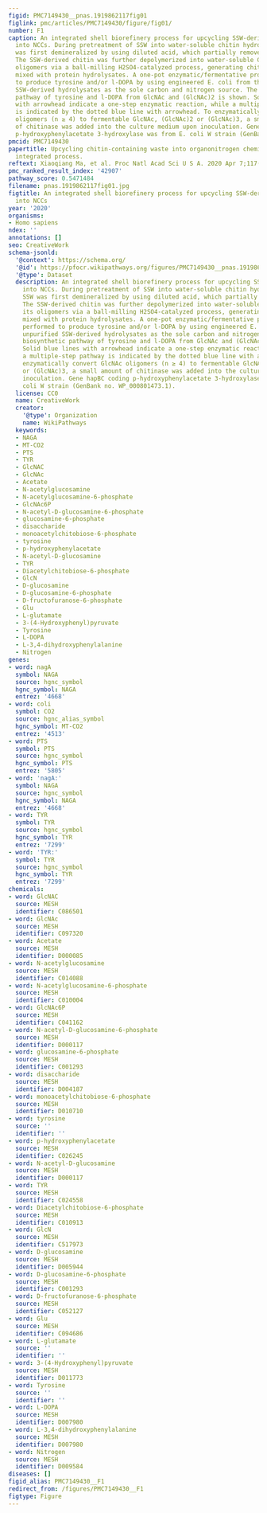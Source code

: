 ```yaml
---
figid: PMC7149430__pnas.1919862117fig01
figlink: pmc/articles/PMC7149430/figure/fig01/
number: F1
caption: An integrated shell biorefinery process for upcycling SSW-derived chitin
  into NCCs. During pretreatment of SSW into water-soluble chitin hydrolysates, SSW
  was first demineralized by using diluted acid, which partially removed proteins.
  The SSW-derived chitin was further depolymerized into water-soluble GlcNAc and its
  oligomers via a ball-milling H2SO4-catalyzed process, generating chitin hydrolysates
  mixed with protein hydrolysates. A one-pot enzymatic/fermentative process was performed
  to produce tyrosine and/or l-DOPA by using engineered E. coli from the unpurified
  SSW-derived hydrolysates as the sole carbon and nitrogen source. The biosynthetic
  pathway of tyrosine and l-DOPA from GlcNAc and (GlcNAc)2 is shown. Solid blue lines
  with arrowhead indicate a one-step enzymatic reaction, while a multiple-step pathway
  is indicated by the dotted blue line with arrowhead. To enzymatically convert GlcNAc
  oligomers (n ≥ 4) to fermentable GlcNAc, (GlcNAc)2 or (GlcNAc)3, a small amount
  of chitinase was added into the culture medium upon inoculation. Gene hapBC coding
  p-hydroxyphenylacetate 3-hydroxylase was from E. coli W strain (GenBank no. WP_000801473.1).
pmcid: PMC7149430
papertitle: Upcycling chitin-containing waste into organonitrogen chemicals via an
  integrated process.
reftext: Xiaoqiang Ma, et al. Proc Natl Acad Sci U S A. 2020 Apr 7;117(14):7719-7728.
pmc_ranked_result_index: '42907'
pathway_score: 0.5471484
filename: pnas.1919862117fig01.jpg
figtitle: An integrated shell biorefinery process for upcycling SSW-derived chitin
  into NCCs
year: '2020'
organisms:
- Homo sapiens
ndex: ''
annotations: []
seo: CreativeWork
schema-jsonld:
  '@context': https://schema.org/
  '@id': https://pfocr.wikipathways.org/figures/PMC7149430__pnas.1919862117fig01.html
  '@type': Dataset
  description: An integrated shell biorefinery process for upcycling SSW-derived chitin
    into NCCs. During pretreatment of SSW into water-soluble chitin hydrolysates,
    SSW was first demineralized by using diluted acid, which partially removed proteins.
    The SSW-derived chitin was further depolymerized into water-soluble GlcNAc and
    its oligomers via a ball-milling H2SO4-catalyzed process, generating chitin hydrolysates
    mixed with protein hydrolysates. A one-pot enzymatic/fermentative process was
    performed to produce tyrosine and/or l-DOPA by using engineered E. coli from the
    unpurified SSW-derived hydrolysates as the sole carbon and nitrogen source. The
    biosynthetic pathway of tyrosine and l-DOPA from GlcNAc and (GlcNAc)2 is shown.
    Solid blue lines with arrowhead indicate a one-step enzymatic reaction, while
    a multiple-step pathway is indicated by the dotted blue line with arrowhead. To
    enzymatically convert GlcNAc oligomers (n ≥ 4) to fermentable GlcNAc, (GlcNAc)2
    or (GlcNAc)3, a small amount of chitinase was added into the culture medium upon
    inoculation. Gene hapBC coding p-hydroxyphenylacetate 3-hydroxylase was from E.
    coli W strain (GenBank no. WP_000801473.1).
  license: CC0
  name: CreativeWork
  creator:
    '@type': Organization
    name: WikiPathways
  keywords:
  - NAGA
  - MT-CO2
  - PTS
  - TYR
  - GlcNAC
  - GlcNAc
  - Acetate
  - N-acetylglucosamine
  - N-acetylglucosamine-6-phosphate
  - GlcNAc6P
  - N-acetyl-D-glucosamine-6-phosphate
  - glucosamine-6-phosphate
  - disaccharide
  - monoacetylchitobiose-6-phosphate
  - tyrosine
  - p-hydroxyphenylacetate
  - N-acetyl-D-glucosamine
  - TYR
  - Diacetylchitobiose-6-phosphate
  - GlcN
  - D-glucosamine
  - D-glucosamine-6-phosphate
  - D-fructofuranose-6-phosphate
  - Glu
  - L-glutamate
  - 3-(4-Hydroxyphenyl)pyruvate
  - Tyrosine
  - L-DOPA
  - L-3,4-dihydroxyphenylalanine
  - Nitrogen
genes:
- word: nagA
  symbol: NAGA
  source: hgnc_symbol
  hgnc_symbol: NAGA
  entrez: '4668'
- word: coli
  symbol: CO2
  source: hgnc_alias_symbol
  hgnc_symbol: MT-CO2
  entrez: '4513'
- word: PTS
  symbol: PTS
  source: hgnc_symbol
  hgnc_symbol: PTS
  entrez: '5805'
- word: 'nagA:'
  symbol: NAGA
  source: hgnc_symbol
  hgnc_symbol: NAGA
  entrez: '4668'
- word: TYR
  symbol: TYR
  source: hgnc_symbol
  hgnc_symbol: TYR
  entrez: '7299'
- word: 'TYR:'
  symbol: TYR
  source: hgnc_symbol
  hgnc_symbol: TYR
  entrez: '7299'
chemicals:
- word: GlcNAC
  source: MESH
  identifier: C086501
- word: GlcNAc
  source: MESH
  identifier: C097320
- word: Acetate
  source: MESH
  identifier: D000085
- word: N-acetylglucosamine
  source: MESH
  identifier: C014088
- word: N-acetylglucosamine-6-phosphate
  source: MESH
  identifier: C010004
- word: GlcNAc6P
  source: MESH
  identifier: C041162
- word: N-acetyl-D-glucosamine-6-phosphate
  source: MESH
  identifier: D000117
- word: glucosamine-6-phosphate
  source: MESH
  identifier: C001293
- word: disaccharide
  source: MESH
  identifier: D004187
- word: monoacetylchitobiose-6-phosphate
  source: MESH
  identifier: D010710
- word: tyrosine
  source: ''
  identifier: ''
- word: p-hydroxyphenylacetate
  source: MESH
  identifier: C026245
- word: N-acetyl-D-glucosamine
  source: MESH
  identifier: D000117
- word: TYR
  source: MESH
  identifier: C024558
- word: Diacetylchitobiose-6-phosphate
  source: MESH
  identifier: C010913
- word: GlcN
  source: MESH
  identifier: C517973
- word: D-glucosamine
  source: MESH
  identifier: D005944
- word: D-glucosamine-6-phosphate
  source: MESH
  identifier: C001293
- word: D-fructofuranose-6-phosphate
  source: MESH
  identifier: C052127
- word: Glu
  source: MESH
  identifier: C094686
- word: L-glutamate
  source: ''
  identifier: ''
- word: 3-(4-Hydroxyphenyl)pyruvate
  source: MESH
  identifier: D011773
- word: Tyrosine
  source: ''
  identifier: ''
- word: L-DOPA
  source: MESH
  identifier: D007980
- word: L-3,4-dihydroxyphenylalanine
  source: MESH
  identifier: D007980
- word: Nitrogen
  source: MESH
  identifier: D009584
diseases: []
figid_alias: PMC7149430__F1
redirect_from: /figures/PMC7149430__F1
figtype: Figure
---
```

